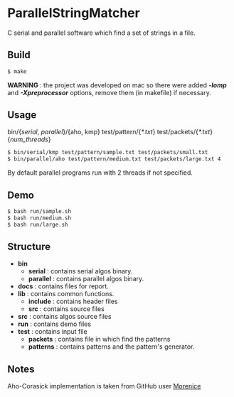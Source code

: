 # ParallelStringMatcher

C serial and parallel software which find a set of strings in a file.

## Build
```sh
$ make
```
**WARNING** : the project was developed on mac so there were added **_-lomp_** and **_-Xpreprocessor_** options, remove them (in makefile) if necessary.

## Usage
bin/{_serial_, _parallel_}/{aho, kmp} test/pattern/{_*.txt_} test/packets/{_*.txt_} {_num_threads_}
```sh
$ bin/serial/kmp test/pattern/sample.txt test/packets/small.txt
$ bin/parallel/aho test/pattern/medium.txt test/packets/large.txt 4
```
By default parallel programs run with 2 threads if not specified.

## Demo
```sh
$ bash run/sample.sh
$ bash run/medium.sh
$ bash run/large.sh
```

## Structure
- **bin**
  - **serial** : contains serial algos binary.
  - **parallel** : contains parallel algos binary.
- **docs** : contains files for report.
- **lib** : contains common functions.
  - **include** : contains header files
  - **src** : contains source files
- **src** : contains algos source files 
- **run** : contains demo files
- **test** : contains input file
  - **packets** : contains file in which find the patterns
  - **patterns** : contains patterns and the pattern's generator.

## Notes
Aho-Corasick implementation is taken from GitHub user [Morenice](https://github.com/morenice/ahocorasick)


